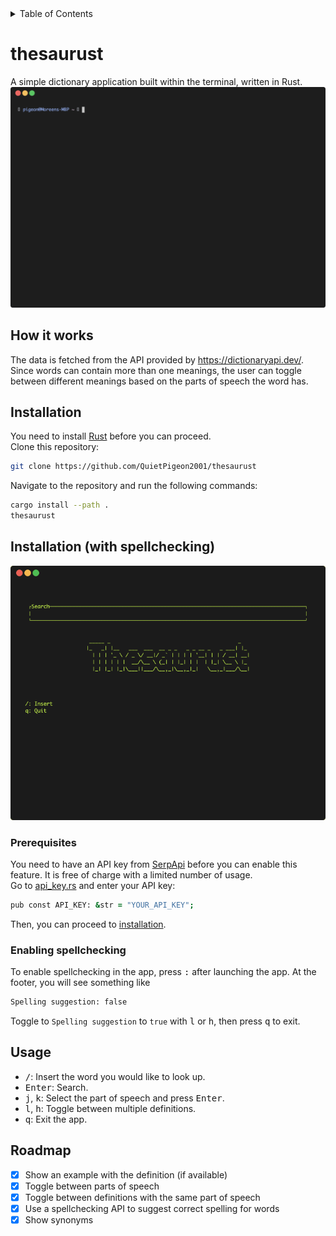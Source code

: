 <details>
<summary>Table of Contents</summary>

- [thesaurust](#thesaurust)
  - [Installation](#installation)
  - [Installation (with spellchecking)](#installation-with-spellchecking)
    - [Prerequisites](#prerequisites)
    - [Enabling spellchecking](#enabling-spellchecking)
  - [Usage](#usage)
  - [Roadmap](#roadmap)
</details>

# thesaurust
A simple dictionary application built within the terminal, written in Rust. 
![Demo](docs/demo.gif)
## How it works
The data is fetched from the API provided by https://dictionaryapi.dev/. Since words can contain more than one meanings, the user can toggle between different meanings based on the parts of speech the word has.
## Installation
You need to install [Rust](https://www.rust-lang.org/tools/install) before you can proceed.
<br>
Clone this repository:
```zsh
git clone https://github.com/QuietPigeon2001/thesaurust
```
Navigate to the repository and run the following commands:
```zsh
cargo install --path .
thesaurust
```
## Installation (with spellchecking)
![Demo](docs/spellcheck_demo.gif)
### Prerequisites
You need to have an API key from [SerpApi](https://serpapi.com/) before you can enable this feature. It is free of charge with a limited number of usage.
<br>
Go to [api_key.rs](src/api_key.rs) and enter your API key:
```zsh
pub const API_KEY: &str = "YOUR_API_KEY";
```
Then, you can proceed to [installation](#installation).
### Enabling spellchecking
To enable spellchecking in the app, press <kbd>:</kbd> after launching the app. At the footer, you will see something like
```zsh
Spelling suggestion: false
```
Toggle to `Spelling suggestion` to `true` with <kbd>l</kbd> or <kbd>h</kbd>, then press <kbd>q</kbd> to exit.
## Usage
* <kbd>/</kbd>: Insert the word you would like to look up.
* <kbd>Enter</kbd>: Search.
* <kbd>j</kbd>, <kbd>k</kbd>: Select the part of speech and press <kbd>Enter</kbd>.
* <kbd>l</kbd>, <kbd>h</kbd>: Toggle between multiple definitions.
* <kbd>q</kbd>: Exit the app.
## Roadmap
- [x] Show an example with the definition (if available)
- [x] Toggle between parts of speech 
- [x] Toggle between definitions with the same part of speech
- [x] Use a spellchecking API to suggest correct spelling for words
- [x] Show synonyms

